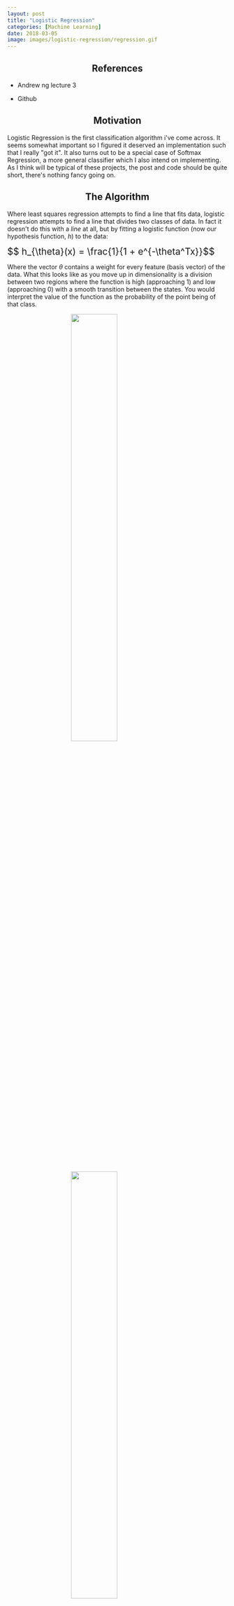 ```yaml
---
layout: post
title: "Logistic Regression"
categories: [Machine Learning]
date: 2018-03-05
image: images/logistic-regression/regression.gif
---
```


<script type="text/x-mathjax-config">
MathJax.Hub.Config({
  CommonHTML: { scale: 150 },
  tex2jax: {inlineMath: [['$','$'], ['\\(','\\)']]}
});
</script>
<script type="text/javascript" async
src="https://cdnjs.cloudflare.com/ajax/libs/mathjax/2.7.0/MathJax.js?config=TeX-AMS-MML_HTMLorMML" type="text/javascript"></script>

<h2 align="center">References</h2>

- Andrew ng lecture 3

- Github

<h2 align="center">Motivation</h2>

Logistic Regression is the first classification algorithm i've come across. It seems somewhat important so I figured it deserved an implementation such that I really "got it". It also turns out to be a special case of Softmax Regression, a more general classifier which I also intend on implementing. As I think will be typical of these projects, the post and code should be quite short, there's nothing fancy going on. 

<h2 align="center">The Algorithm</h2>

Where least squares regression attempts to find a line that fits data, logistic regression attempts to find a line that divides two classes of data. In fact it doesn't do this with a *line* at all, but by fitting a logistic function (now our hypothesis function, $h$) to the data:

<div style="font-size: 150%;">
	$$ h_{\theta}(x) = \frac{1}{1 + e^{-\theta^Tx}}$$
</div>

Where the vector $\theta$ contains a weight for every feature (basis vector) of the data. What this looks like as you move up in dimensionality is a division between two regions where the function is high (approaching 1) and low (approaching 0) with a smooth transition between the states. You would interpret the value of the function as the probability of the point being of that class.

<figure>
	<img src="{{site.baseurl}}/images/logistic-regression/sigmoid.png" style="padding-bottom:0.5em; width:50%; margin-left:auto; margin-right:auto; display:block;" />
	<img src="{{site.baseurl}}/images/logistic-regression/2d-sigmoid.png" style="padding-bottom:0.5em; width:50%; margin-left:auto; margin-right:auto; display:block;" />
	<figcaption style="text-align:center;">The hypothesis sigmoid in one and two dimensions, I'll let you imagine more</figcaption>
</figure>

Typically another change is made. The regression is made such that the *log likelihood* of the *parameters $\theta$* is *maximized*. Whereas before, the *error* given the *data* and *parameters* was *minimized*. Honestly in this case the numbers make more sense than the words for me. Starting off by defining likelihood:

<div style="font-size: 150%;">
	$$ 
	\begin{align}L(\theta) & \equiv P(\vec{y} | x;\theta) \\
	&= \prod_{i=1}^mP(y^i | x^i;\theta)
	\end{align}
	$$
</div>

Which you would read "Likelihood of a set of weights $\theta$ is the probability of seeing the values (classes, $\vec{y}$) given the data points $x$ as parameterized by $\theta$". And in our case, we mean parameterized by $\theta$ in the logistic function above, though in general it could be parameterized by any function. The second line has broken out of the vector form; products are used when considering joint probability, and here we are considering the joint probability of many points being of a certain class. For the logistic hypothesis function the probability of a point being of a certain class is split into two cases and can be combined with a powers trick:

<div style="font-size: 150%;">
	$$ 
	P(y=1 | x;\theta) = h_{\theta}(x) \\
	P(y=0 | x;\theta) = 1 - h_{\theta}(x) \\
	P(y | x;\theta) = h_{\theta}(x)^y(1 - h_{\theta}(x))^{1-y}
	$$
</div>

As with least squares regression we want to apply gradient descent, though this time it will be gradient *ascent* because we are maximizing a function. It is simply a change in sign. As before we want the derivative. Now at this point most people will determine the derivative *of the log* of the function for likelihood. In general I'll just say this is to make the required "learning rates" for the algorithm more tractable, as functions aren't blowing up so much. [This is a pretty good response with a little more explanation](https://stats.stackexchange.com/questions/174481/why-to-optimize-max-log-probability-instead-of-probability). Having accepted this, we can then get our derivative:

<div style="font-size: 150%;">
	$$
	L(\theta) = \prod_i h_{\theta}(x^i)^{y^i}(1 - h_{\theta}(x^i))^{1-y^i} \\
	log(L(\theta)) = \sum_{i=1}^my^ilog(h_{\theta}(x^i) + (1-y^i)log(1-h_{\theta}(x^i))) \\
	$$
</div>
Taking h_{\theta}(x_i) \equiv h_i to simplify the notation a bit, and splitting the sum before taking a derivative w.r.t. the j'th parameter weight $\theta$:
<div style="font-size: 150%;">
	log(L(\theta)) = \sum_{i, y_i=1}log(h_i) + \sum_{i, y=0}log(1-h_i)
	\frac{\partial}{\partial\theta_j}log(L(\theta))
	\begin{align} = \sum_{i, y_i=1}\frac{\partial}{\partial\theta_j}log(h_i) + \sum_{i, y=0}\frac{\partial}{\partial\theta_j}log(1-h_i) \\
	&= \sum_{i, y_i=1}frac{1}{h_i}
	\end{align}
</div>









